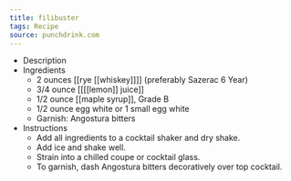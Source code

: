 ```yaml
---
title: filibuster
tags: Recipe
source: punchdrink.com
---
```


- Description
- Ingredients
	- 2 ounces [[rye [[whiskey]]]] (preferably Sazerac 6 Year)
	- 3/4 ounce [[[[lemon]] juice]]
	- 1/2 ounce [[maple syrup]], Grade B
	- 1/2 ounce egg white or 1 small egg white
	- Garnish: Angostura bitters
- Instructions
	- Add all ingredients to a cocktail shaker and dry shake.
	- Add ice and shake well.
	- Strain into a chilled coupe or cocktail glass.
	- To garnish, dash Angostura bitters decoratively over top cocktail.